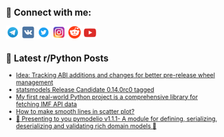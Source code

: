 ## 🔎 Connect with me:
[<img src="https://github.com/bullbesh/bullbesh/blob/main/images/Telegram.png" width="32" height="32" />](https://t.me/bullbesh)
[<img src="https://github.com/bullbesh/bullbesh/blob/main/images/VK.png" width="32" height="32" />](https://vk.com/bullbesh)
[<img src="https://github.com/bullbesh/bullbesh/blob/main/images/Twitter.png" width="32" height="32" />](https://twitter.com/bullbesh1)
[<img src="https://github.com/bullbesh/bullbesh/blob/main/images/Instagram.png" width="32" height="32" />](https://www.instagram.com/bullbesh)
[<img src="https://github.com/bullbesh/bullbesh/blob/main/images/Reddit.png" width="32" height="32" />](https://www.reddit.com/user/bullbesh)
[<img src="https://github.com/bullbesh/bullbesh/blob/main/images/YouTube.png" width="32" height="32" />](https://www.youtube.com/channel/UCtfjRs6uzgq5mfm8S06WTcg)

## 📕 Latest r/Python Posts
<!-- BLOG-POST-LIST:START -->
- [Idea: Tracking ABI additions and changes for better pre-release wheel management](https://www.reddit.com/r/Python/comments/12zkfz6/idea_tracking_abi_additions_and_changes_for/)
- [statsmodels Release Candidate 0.14.0rc0 tagged](https://www.reddit.com/r/Python/comments/12zkeoj/statsmodels_release_candidate_0140rc0_tagged/)
- [My first real-world Python project is a comprehensive library for fetching IMF API data](https://www.reddit.com/r/Python/comments/12zk7q0/my_first_realworld_python_project_is_a/)
- [How to make smooth lines in scatter plot?](https://www.reddit.com/r/Python/comments/12zk3qb/how_to_make_smooth_lines_in_scatter_plot/)
- [🐍 Presenting to you pymodelio v1.1.1- A module for defining, serializing, deserializing and validating rich domain models 🐍](https://www.reddit.com/r/Python/comments/12zj91o/presenting_to_you_pymodelio_v111_a_module_for/)
<!-- BLOG-POST-LIST:END -->
